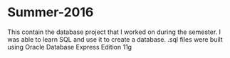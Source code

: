 # Summer-2016
This contain the database project that I worked on during the semester. I was able to learn SQL and use it to create a database. 
.sql files were built using Oracle Database Express Edition 11g
